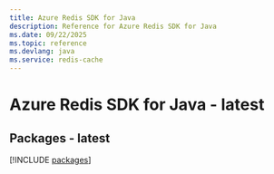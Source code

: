 ```yaml
---
title: Azure Redis SDK for Java
description: Reference for Azure Redis SDK for Java
ms.date: 09/22/2025
ms.topic: reference
ms.devlang: java
ms.service: redis-cache
---
```

# Azure Redis SDK for Java - latest
## Packages - latest
[!INCLUDE [packages](redis-index.md)]